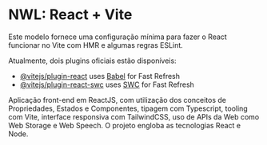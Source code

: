 # NWL: React + Vite

Este modelo fornece uma configuração mínima para fazer o React funcionar no Vite com HMR e algumas regras ESLint.

Atualmente, dois plugins oficiais estão disponíveis:

-   [@vitejs/plugin-react](https://github.com/vitejs/vite-plugin-react/blob/main/packages/plugin-react/README.md) uses [Babel](https://babeljs.io/) for Fast Refresh
-   [@vitejs/plugin-react-swc](https://github.com/vitejs/vite-plugin-react-swc) uses [SWC](https://swc.rs/) for Fast Refresh

Aplicação front-end em ReactJS, com utilização dos conceitos de Propriedades, Estados e Componentes, tipagem com Typescript, tooling com Vite, interface responsiva com TailwindCSS, uso de APIs da Web como Web Storage e Web Speech. O projeto engloba as tecnologias React e Node.
